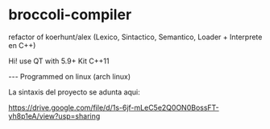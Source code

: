 # broccoli-compiler
refactor of koerhunt/alex  (Lexico, Sintactico, Semantico, Loader + Interprete en C++)


Hi! use QT with 5.9+ Kit
C++11

--- Programmed on linux (arch linux)


La sintaxis del proyecto se adunta aqui:

https://drive.google.com/file/d/1s-6jf-mLeC5e2Q0ON0BossFT-yh8p1eA/view?usp=sharing
